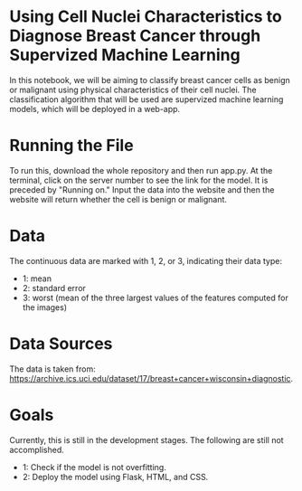 # Using Cell Nuclei Characteristics to Diagnose Breast Cancer through Supervized Machine Learning

In this notebook, we will be aiming to classify breast cancer cells as benign or malignant using physical characteristics of their cell nuclei. The classification algorithm that will be used are supervized machine learning models, which will be deployed in a web-app.

# Running the File
To run this, download the whole repository and then run app.py. At the terminal, click on the server number to see the link for the model. It is preceded by "Running on." 
Input the data into the website and then the website will return whether the cell is benign or malignant.

# Data
The continuous data are marked with 1, 2, or 3, indicating their data type:
* 1: mean
* 2: standard error
* 3: worst (mean of the three largest values of the features computed for the images)

# Data Sources
The data is taken from: https://archive.ics.uci.edu/dataset/17/breast+cancer+wisconsin+diagnostic.

# Goals
Currently, this is still in the development stages. The following are still not accomplished.
* 1: Check if the model is not overfitting.
* 2: Deploy the model using Flask, HTML, and CSS.
